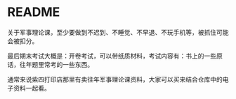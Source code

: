 # README



关于军事理论课，至少要做到不迟到、不睡觉、不早退、不玩手机等，被抓住可能会被扣分。

最后期末考试大概是：开卷考试，可以带纸质材料，考试内容有：书上的一些原话，往年题里常考的一些东西。

通常来说紫四打印店那里有卖往年军事理论课资料，大家可以买来结合仓库中的电子资料一起看。


